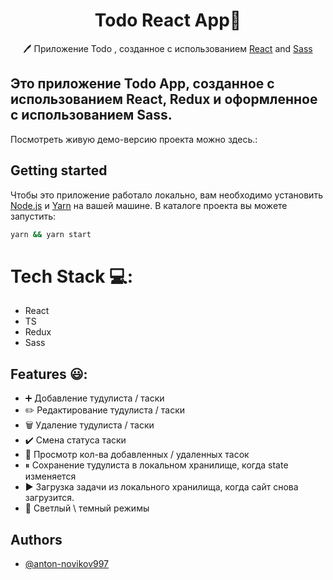 <h1 align="center"> Todo React App📝</h1>  
<p align="center">
  🖊️ Приложение Todo , созданное с использованием <a href="https://reactjs.org/">React</a> and <a href="https://mantine.dev/](https://sass-lang.com/">Sass</a>
</p>

## Это приложение Todo App, созданное с использованием React, Redux и оформленное с использованием Sass.

Посмотреть живую демо-версию проекта можно здесь.: 
## Getting started

Чтобы это приложение работало локально, вам необходимо установить [Node.js](https://nodejs.org/en/) и [Yarn](https://yarnpkg.com/getting-started/install) на вашей машине.
В каталоге проекта вы можете запустить:

```bash
yarn && yarn start
```

# Tech Stack 💻:

- React
- TS
- Redux
- Sass
  
## Features 😃:

- ➕ Добавление тудулиста / таски
- ✏️ Редактирование тудулиста / таски  
- 🗑️ Удаление тудулиста / таски
- ✔️ Смена статуса таски
- 🔄 Просмотр кол-ва добавленных / удаленных тасок
- ⏸ Сохранение тудулиста в локальном хранилище, когда state изменяется 
- ▶️ Загрузка задачи из локального хранилища, когда сайт снова загрузится.
- 🌙 Светлый \ темный режимы
  
## Authors
- [@anton-novikov997](https://github.com/anton-novikov997?tab=repositories)



